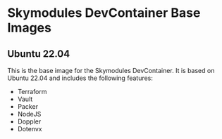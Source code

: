 # Skymodules DevContainer Base Images

## Ubuntu 22.04

This is the base image for the Skymodules DevContainer. It is based on Ubuntu 22.04 and includes the following features:

- Terraform
- Vault
- Packer 
- NodeJS
- Doppler
- Dotenvx
